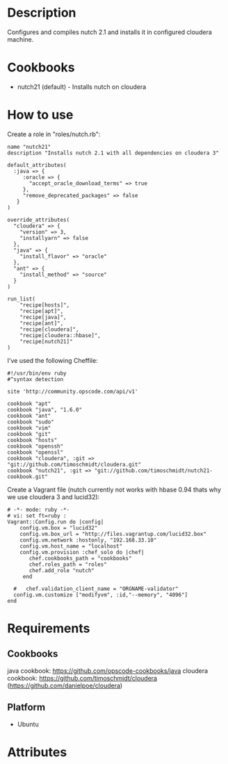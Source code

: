 Description
===========

Configures and compiles nutch 2.1 and installs it in configured cloudera machine.

Cookbooks
===========================
* nutch21 (default) - Installs nutch on cloudera


How to use
===========================

Create a role in "roles/nutch.rb":

	name "nutch21"
	description "Installs nutch 2.1 with all dependencies on cloudera 3"

	default_attributes(
	  :java => {
		 :oracle => {
		   "accept_oracle_download_terms" => true
		 },
		 "remove_deprecated_packages" => false
	   }
	)

	override_attributes(
	  "cloudera" => {
		"version" => 3,
		"installyarn" => false
	  },
	  "java" => {
		"install_flavor" => "oracle"
	  },
	  "ant" => {
		"install_method" => "source"
	  }
	)

	run_list(
		"recipe[hosts]",
		"recipe[apt]",
		"recipe[java]",
		"recipe[ant]",
		"recipe[cloudera]",
		"recipe[cloudera::hbase]",
		"recipe[nutch21]"
	)

I've used the following Cheffile:


	#!/usr/bin/env ruby
	#^syntax detection

	site 'http://community.opscode.com/api/v1'

	cookbook "apt"
	cookbook "java", "1.6.0"
	cookbook "ant"
	cookbook "sudo"
	cookbook "vim"
	cookbook "git"
	cookbook "hosts"
	cookbook "openssh"
	cookbook "openssl"
	cookbook "cloudera", :git => "git://github.com/timoschmidt/cloudera.git"
	cookbook "nutch21", :git => "git://github.com/timoschmidt/nutch21-cookbook.git"



Create a Vagrant file (nutch currently not works with hbase 0.94 thats why we use cloudera 3 and lucid32):

    # -*- mode: ruby -*-
    # vi: set ft=ruby :
    Vagrant::Config.run do |config|
        config.vm.box = "lucid32"
        config.vm.box_url = "http://files.vagrantup.com/lucid32.box"
        config.vm.network :hostonly, "192.168.33.10"
		config.vm.host_name = "localhost"
        config.vm.provision :chef_solo do |chef|
           chef.cookbooks_path = "cookbooks"
           chef.roles_path = "roles"
           chef.add_role "nutch"
         end

      #   chef.validation_client_name = "ORGNAME-validator"
      config.vm.customize ["modifyvm", :id,"--memory", "4096"]
    end


Requirements
============

Cookbooks
--------
java cookbook: https://github.com/opscode-cookbooks/java
cloudera cookbook: https://github.com/timoschmidt/cloudera (https://github.com/danielpoe/cloudera)


Platform
--------

* Ubuntu

Attributes
==========
